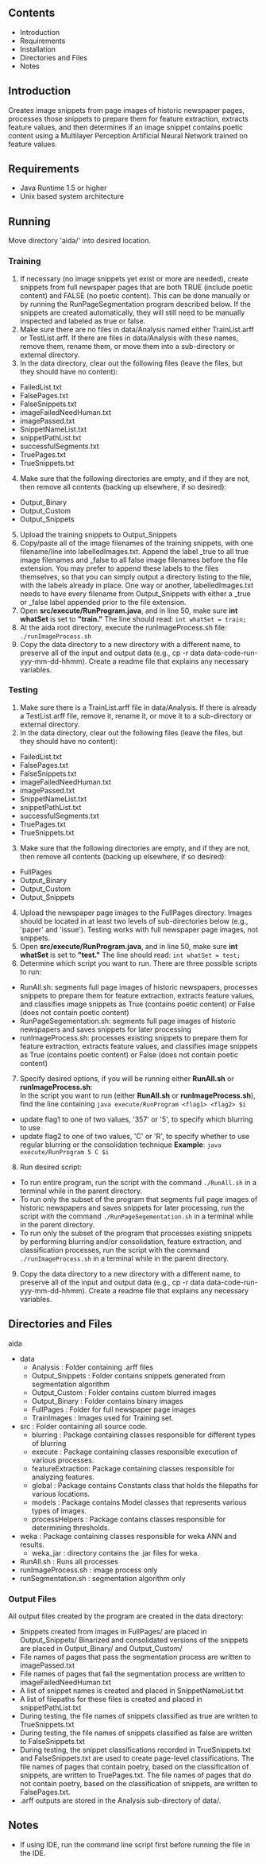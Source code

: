## Contents ##
* Introduction
* Requirements
* Installation
* Directories and Files
* Notes

## Introduction ##
Creates image snippets from page images of historic newspaper pages, processes those snippets to prepare them for feature extraction, extracts feature values, and then determines if an image snippet contains poetic content using a Multilayer Perception Artificial Neural Network trained on feature values.

## Requirements ##
* Java Runtime 1.5 or higher
* Unix based system architecture

## Running ##
Move directory 'aida/' into desired location.

### Training ###
1. If necessary (no image snippets yet exist or more are needed), create snippets from full newspaper pages that are both TRUE (include poetic content) and FALSE (no poetic content). This can be done manually or by running the RunPageSegmentation program described below. If the snippets are created automatically, they will still need to be manually inspected and labeled as true or false.
2. Make sure there are no files in data/Analysis named either TrainList.arff or TestList.arff. If there are files in data/Analysis with these names, remove them, rename them, or move them into a sub-directory or external directory.
3. In the data directory, clear out the following files (leave the files, but they should have no content):
  * FailedList.txt
  * FalsePages.txt
  * FalseSnippets.txt
  * imageFailedNeedHuman.txt
  * imagePassed.txt
  * SnippetNameList.txt
  * snippetPathList.txt
  * successfulSegments.txt
  * TruePages.txt
  * TrueSnippets.txt
4. Make sure that the following directories are empty, and if they are not, then remove all contents (backing up elsewhere, if so desired):
  * Output_Binary
  * Output_Custom
  * Output_Snippets
5. Upload the training snippets to Output_Snippets
6. Copy/paste all of the image filenames of the training snippets, with one filename/line into labelledImages.txt. Append the label \_true to all true image filenames and \_false to all false image filenames before the file extension. You may prefer to append these labels to the files themselves, so that you can simply output a directory listing to the file, with the labels already in place. One way or another, labelledImages.txt needs to have every filename from Output_Snippets with either a \_true or \_false label appended prior to the file extension.
7. Open **src/execute/RunProgram.java**, and in line 50, make sure **int whatSet** is set to **"train."** The line should read: `int whatSet = train;`
8. At the aida root directory, execute the runImageProcess.sh file: `./runImageProcess.sh`
9. Copy the data directory to a new directory with a different name, to preserve all of the input and output data (e.g., cp -r data data-code-run-yyy-mm-dd-hhmm). Create a readme file that explains any necessary variables.

### Testing ###

1. Make sure there is a TrainList.arff file in data/Analysis. If there is already a TestList.arff file, remove it, rename it, or move it to a sub-directory or external directory.  
2. In the data directory, clear out the following files (leave the files, but they should have no content):
  * FailedList.txt
  * FalsePages.txt
  * FalseSnippets.txt
  * imageFailedNeedHuman.txt
  * imagePassed.txt
  * SnippetNameList.txt
  * snippetPathList.txt
  * successfulSegments.txt
  * TruePages.txt
  * TrueSnippets.txt  
3. Make sure that the following directories are empty, and if they are not, then remove all contents (backing up elsewhere, if so desired):
  * FullPages
  * Output_Binary
  * Output_Custom
  * Output_Snippets  
4. Upload the newspaper page images to the FullPages directory. Images should be located in at least two levels of sub-directories below (e.g., 'paper' and 'issue').  Testing works with full newspaper page images, not snippets.
5. Open **src/execute/RunProgram.java**, and in line 50, make sure **int whatSet** is set to **"test."** The line should read: `int whatSet = test;`  
6. Determine which script you want to run. There are three possible scripts to run:
  * RunAll.sh: segments full page images of historic newspapers, processes snippets to prepare them for feature extraction, extracts feature values, and classifies image snippets as True (contains poetic content) or False (does not contain poetic content)
  * RunPageSegementation.sh: segments full page images of historic newspapers and saves snippets for later processing
  * runImageProcess.sh: processes existing snippets to prepare them for feature extraction, extracts feature values, and classifies image snippets as True (contains poetic content) or False (does not contain poetic content)  
7. Specify desired options, if you will be running either **RunAll.sh** or **runImageProcess.sh**:   
In the script you want to run (either **RunAll.sh** or **runImageProcess.sh**), find the line containing `java execute/RunProgram <flag1> <flag2> $i`  
  * update flag1 to one of two values, '357' or '5', to specify which blurring to use
  * update flag2 to one of two values, 'C' or 'R', to specify whether to use regular blurring or the consolidation technique
**Example**: `java execute/RunProgram 5 C $i`
8. Run desired script:
  * To run entire program, run the script with the command `./RunAll.sh` in a terminal while in the parent directory.
  * To run only the subset of the program that segments full page images of historic newspapers and saves snippets for later processing, run the script with the command `./RunPageSegementation.sh` in a terminal while in the parent directory.
  * To run only the subset of the program that processes existing snippets by performing blurring and/or consolidation, feature extraction, and classification processes, run the script with the command `./runImageProcess.sh` in a terminal while in the parent directory.
9. Copy the data directory to a new directory with a different name, to preserve all of the input and output data (e.g., cp -r data data-code-run-yyy-mm-dd-hhmm). Create a readme file that explains any necessary variables.

## Directories and Files ##
aida  
+ data  
    - Analysis : Folder containing .arff files  
    - Output_Snippets : Folder contains snippets generated from segmentation algorithm  
    - Output_Custom : Folder contains custom blurred images  
    - Output_Binary : Folder contains binary images  
    - FullPages : Folder for full newspaper page images  
    - TrainImages : Images used for Training set.  
+ src : Folder containing all source code.  
    - blurring : Package containing classes responsible for different types of blurring  
    - execute : Package containing classes responsible execution of various processes.  
    - featureExtraction: Package containing classes responsible for analyzing features.  
    - global : Package contains Constants class that holds the filepaths for various locations.  
    - models : Package contains Model classes that represents various types of images.  
    - processHelpers : Package contains classes responsible for determining thresholds.  
+ weka : Package containing classes responsible for weka ANN and results.  
    - weka_jar : directory contains the .jar files for weka.  
+ RunAll.sh : Runs all processes  
+ runImageProcess.sh : image process only  
+ runSegmentation.sh : segmentation algorithm only  

### Output Files ###
All output files created by the program are created in the data directory:
* Snippets created from images in FullPages/ are placed in Output_Snippets/ Binarized and consolidated versions of the snippets are placed in Output_Binary/ and Output_Custom/
* File names of pages that pass the segmentation process are written to imagePassed.txt
* File names of pages that fail the segmentation process are written to imageFailedNeedHuman.txt
* A list of snippet names is created and placed in SnippetNameList.txt
* A list of filepaths for these files is created and placed in snippetPathList.txt
* During testing, the file names of snippets classified as true are written to TrueSnippets.txt
* During testing, the file names of snippets classified as false are written to FalseSnippets.txt
* During testing, the snippet classifications recorded in TrueSnippets.txt and FalseSnippets.txt are used to create page-level classifications. The file names of pages that contain poetry, based on the classification of snippets, are written to TruePages.txt. The file names of pages that do not contain poetry, based on the classification of snippets, are written to FalsePages.txt.
* .arff outputs are stored in the Analysis sub-directory of data/.

## Notes ##
* If using IDE, run the command line script first before running the file in
  the IDE.
